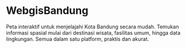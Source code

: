 # WebgisBandung
Peta interaktif untuk menjelajahi Kota Bandung secara mudah. Temukan informasi spasial mulai dari destinasi wisata, fasilitas umum, hingga data lingkungan. Semua dalam satu platform, praktis dan akurat.
